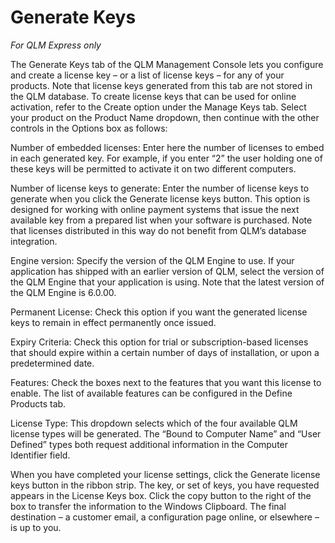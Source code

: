 # Generate Keys

_For QLM Express only_

The Generate Keys tab of the QLM Management Console lets you configure and create a license key – or a list of license keys – for any of your products. Note that license keys generated from this tab are not stored in the QLM database. To create license keys that can be used for online activation, refer to the Create option under the Manage Keys tab. Select your product on the Product Name dropdown, then continue with the other controls in the Options box as follows:

Number of embedded licenses: Enter here the number of licenses to embed in each generated key. For example, if you enter “2” the user holding one of these keys will be permitted to activate it on two different computers.

Number of license keys to generate: Enter the number of license keys to generate when you click the Generate license keys button. This option is designed for working with online payment systems that issue the next available key from a prepared list when your software is purchased. Note that licenses distributed in this way do not benefit from QLM’s database integration.

Engine version: Specify the version of the QLM Engine to use. If your application has shipped with an earlier version of QLM, select the version of the QLM Engine that your application is using. Note that the latest version of the QLM Engine is 6.0.00.

Permanent License: Check this option if you want the generated license keys to remain in effect permanently once issued.

Expiry Criteria: Check this option for trial or subscription-based licenses that should expire within a certain number of days of installation, or upon a predetermined date.

Features: Check the boxes next to the features that you want this license to enable. The list of available features can be configured in the Define Products tab.

License Type: This dropdown selects which of the four available QLM license types will be generated. The “Bound to Computer Name” and “User Defined” types both request additional information in the Computer Identifier field.

When you have completed your license settings, click the Generate license keys button in the ribbon strip. The key, or set of keys, you have requested appears in the License Keys box. Click the copy button to the right of the box to transfer the information to the Windows Clipboard. The final destination – a customer email, a configuration page online, or elsewhere – is up to you.
